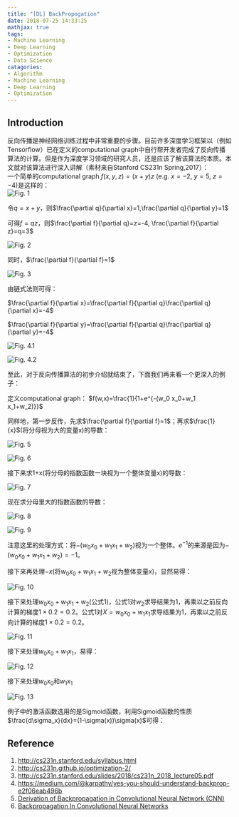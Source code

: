 ```yaml
---
title: "[DL] BackPropogation"
date: 2018-07-25 14:33:25
mathjax: true
tags:
- Machine Learning
- Deep Learning
- Optimization
- Data Science
catagories:
- Algorithm
- Machine Learning
- Deep Learning
- Optimization
---
```

## Introduction
反向传播是神经网络训练过程中非常重要的步骤。目前许多深度学习框架以（例如Tensorflow）已在定义的computational graph中自行帮开发者完成了反向传播算法的计算。但是作为深度学习领域的研究人员，还是应该了解该算法的本质。本文就对该算法进行深入讲解（素材来自Stanford CS231n Spring,2017）：  
一个简单的computational graph $f(x, y, z)=(x + y)z$ (e.g. $x = -2$, $y = 5$, $z = -4$)是这样的：  
![Fig. 1](https://raw.githubusercontent.com/lucasxlu/blog/master/source/_posts/dl-bp/fig1.png)

令$q=x+y$，则$\frac{\partial q}{\partial x}=1,\frac{\partial q}{\partial y}=1$ 

可得$f=qz$，则$\frac{\partial f}{\partial q}=z=-4, \frac{\partial f}{\partial z}=q=3$

![Fig. 2](https://raw.githubusercontent.com/lucasxlu/blog/master/source/_posts/dl-bp/fig2.png)

同时，$\frac{\partial f}{\partial f}=1$

![Fig. 3](https://raw.githubusercontent.com/lucasxlu/blog/master/source/_posts/dl-bp/fig3.png)

由链式法则可得：

$\frac{\partial f}{\partial x}=\frac{\partial f}{\partial q}\frac{\partial q}{\partial x}=-4$

$\frac{\partial f}{\partial y}=\frac{\partial f}{\partial q}\frac{\partial q}{\partial y}=-4$

![Fig. 4.1](https://raw.githubusercontent.com/lucasxlu/blog/master/source/_posts/dl-bp/fig4-1.png)

![Fig. 4.2](https://raw.githubusercontent.com/lucasxlu/blog/master/source/_posts/dl-bp/fig4-2.png)

至此，对于反向传播算法的初步介绍就结束了，下面我们再来看一个更深入的例子：

定义computational graph：
$f(w,x)=\frac{1}{1+e^{-(w_0 x_0+w_1 x_1+w_2)}}$

同样地，第一步反传，先求$\frac{\partial f}{\partial f}=1$；再求$\frac{1}{x}$(将分母视为大的变量x)的导数：

![Fig. 5](https://raw.githubusercontent.com/lucasxlu/blog/master/source/_posts/dl-bp/fig5.png)

![Fig. 6](https://raw.githubusercontent.com/lucasxlu/blog/master/source/_posts/dl-bp/fig6.png)

接下来求1+x(将分母的指数函数一块视为一个整体变量x)的导数：

![Fig. 7](https://raw.githubusercontent.com/lucasxlu/blog/master/source/_posts/dl-bp/fig7.png)

现在求分母里大的指数函数的导数：

![Fig. 8](https://raw.githubusercontent.com/lucasxlu/blog/master/source/_posts/dl-bp/fig8.png)

![Fig. 9](https://raw.githubusercontent.com/lucasxlu/blog/master/source/_posts/dl-bp/fig9.png)

注意这里的处理方式：将$-(w_0 x_0+w_1 x_1+w_2)$视为一个整体。$e^{-1}$的来源是因为$-(w_0 x_0+w_1 x_1+w_2)=-1$。

接下来再处理$-x$(将$w_0 x_0+w_1 x_1+w_2$视为整体变量$x$)，显然易得：  

![Fig. 10](https://raw.githubusercontent.com/lucasxlu/blog/master/source/_posts/dl-bp/fig10.png)

接下来处理$w_0 x_0+w_1 x_1+w_2$(公式1)，公式1对$w_2$求导结果为1，再乘以之前反向计算的梯度$1×0.2=0.2$。公式1对$X=w_0 x_0+w_1 x_1$求导结果为1，再乘以之前反向计算的梯度$1×0.2=0.2$。

![Fig. 11](https://raw.githubusercontent.com/lucasxlu/blog/master/source/_posts/dl-bp/fig11.png)

接下来处理$w_0 x_0+w_1 x_1$，易得：

![Fig. 12](https://raw.githubusercontent.com/lucasxlu/blog/master/source/_posts/dl-bp/fig12.png)

接下来处理$w_0 x_0$和$w_1 x_1$

![Fig. 13](https://raw.githubusercontent.com/lucasxlu/blog/master/source/_posts/dl-bp/fig12.png)

例子中的激活函数选用的是Sigmoid函数，利用Sigmoid函数的性质$\frac{d\sigma_x}{dx}=(1-\sigma(x))\sigma(x)$可得：


## Reference
1. http://cs231n.stanford.edu/syllabus.html
2. http://cs231n.github.io/optimization-2/
3. http://cs231n.stanford.edu/slides/2018/cs231n_2018_lecture05.pdf
4. https://medium.com/@karpathy/yes-you-should-understand-backprop-e2f06eab496b
5. [Derivation of Backpropagation in Convolutional Neural Network (CNN)](https://github.com/lucasxlu/blog/blob/master/source/_posts/dl-bp/Derivation-of-CNN.pdf)
6. [Backpropagation In Convolutional Neural Networks](https://github.com/lucasxlu/blog/blob/master/source/_posts/dl-bp/Backpropagation-In-Convolutional-Neural-Networks-DeepGrid.pdf)